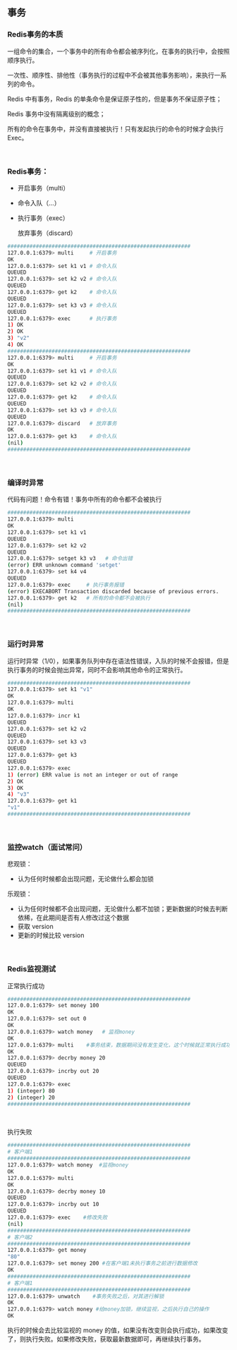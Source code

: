 ## 事务

### Redis事务的本质

一组命令的集合，一个事务中的所有命令都会被序列化，在事务的执行中，会按照顺序执行。

一次性、顺序性、排他性（事务执行的过程中不会被其他事务影响），来执行一系列的命令。

Redis 中有事务，Redis 的单条命令是保证原子性的，但是事务不保证原子性；

Redis 事务中没有隔离级别的概念；

所有的命令在事务中，并没有直接被执行！只有发起执行的命令的时候才会执行 Exec。

<br>

### Redis事务：

* 开启事务（multi）

* 命令入队（...）

* 执行事务（exec）

  放弃事务（discard）

~~~bash
##########################################################
127.0.0.1:6379> multi     # 开启事务
OK
127.0.0.1:6379> set k1 v1 # 命令入队
QUEUED
127.0.0.1:6379> set k2 v2 # 命令入队
QUEUED
127.0.0.1:6379> get k2    # 命令入队
QUEUED
127.0.0.1:6379> set k3 v3 # 命令入队
QUEUED
127.0.0.1:6379> exec      # 执行事务
1) OK
2) OK
3) "v2"
4) OK
##########################################################
127.0.0.1:6379> multi     # 开启事务
OK
127.0.0.1:6379> set k1 v1 # 命令入队
QUEUED
127.0.0.1:6379> set k2 v2 # 命令入队
QUEUED
127.0.0.1:6379> get k2    # 命令入队
QUEUED
127.0.0.1:6379> set k3 v3 # 命令入队
QUEUED
127.0.0.1:6379> discard   # 放弃事务
OK
127.0.0.1:6379> get k3    # 命令入队
(nil)
##########################################################
~~~

<br>

### 编译时异常

代码有问题！命令有错！事务中所有的命令都不会被执行

~~~bash
##########################################################
127.0.0.1:6379> multi
OK
127.0.0.1:6379> set k1 v1
QUEUED
127.0.0.1:6379> set k2 v2
QUEUED
127.0.0.1:6379> setget k3 v3   # 命令出错
(error) ERR unknown command 'setget'
127.0.0.1:6379> set k4 v4
QUEUED
127.0.0.1:6379> exec     # 执行事务报错
(error) EXECABORT Transaction discarded because of previous errors.
127.0.0.1:6379> get k2   # 所有的命令都不会被执行
(nil)
##########################################################
~~~

<br>

### 运行时异常

运行时异常（1/0），如果事务队列中存在语法性错误，入队的时候不会报错，但是执行事务的时候会抛出异常，同时不会影响其他命令的正常执行。

~~~bash
##########################################################
127.0.0.1:6379> set k1 "v1"
OK
127.0.0.1:6379> multi
OK
127.0.0.1:6379> incr k1
QUEUED
127.0.0.1:6379> set k2 v2
QUEUED
127.0.0.1:6379> set k3 v3
QUEUED
127.0.0.1:6379> get k3
QUEUED
127.0.0.1:6379> exec
1) (error) ERR value is not an integer or out of range
2) OK
3) OK
4) "v3"
127.0.0.1:6379> get k1
"v1"
##########################################################
~~~

<br>

### 监控watch（面试常问）

悲观锁：

* 认为任何时候都会出现问题，无论做什么都会加锁

乐观锁：

* 认为任何时候都不会出现问题，无论做什么都不加锁；更新数据的时候去判断依稀，在此期间是否有人修改过这个数据
* 获取 version
* 更新的时候比较 version

<br>

### Redis监视测试

正常执行成功

~~~bash
##########################################################
127.0.0.1:6379> set money 100
OK
127.0.0.1:6379> set out 0
OK
127.0.0.1:6379> watch money   # 监视money
OK
127.0.0.1:6379> multi    #事务结束，数据期间没有发生变化，这个时候就正常执行成功
OK
127.0.0.1:6379> decrby money 20
QUEUED
127.0.0.1:6379> incrby out 20
QUEUED
127.0.0.1:6379> exec
1) (integer) 80
2) (integer) 20
##########################################################
~~~

<br>

执行失败

~~~bash
##########################################################
# 客户端1
##########################################################
127.0.0.1:6379> watch money  #监视money
OK
127.0.0.1:6379> multi
OK
127.0.0.1:6379> decrby money 10
QUEUED
127.0.0.1:6379> incrby out 10
QUEUED
127.0.0.1:6379> exec    #修改失败
(nil)
##########################################################
# 客户端2
##########################################################
127.0.0.1:6379> get money
"80"
127.0.0.1:6379> set money 200 #在客户端1未执行事务之前进行数据修改
OK
##########################################################
# 客户端1
##########################################################
127.0.0.1:6379> unwatch    #事务失败之后，对其进行解锁
OK
127.0.0.1:6379> watch money #给money加锁，继续监视，之后执行自己的操作
OK
~~~

执行的时候会去比较监视的 money 的值，如果没有改变则会执行成功，如果改变了，则执行失败。如果修改失败，获取最新数据即可，再继续执行事务。









